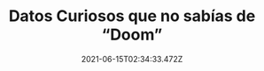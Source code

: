 ---
title: Datos Curiosos que no sabías de “Doom”
date: 2021-06-15T02:34:33.472Z
featuredimage: /assets/000000000.jpg
categoria: Gaming
tags:
  - "#Gaming"
  - "#Doom"
  - "#Juegos"
short-description: Cual de estos datos curiosos te sabias del juego Doom?
mk1: >+
  ### 1.

  ![150](/assets/1510.png "1510")

  #### El tamaño original


  Cuando el primer Doom se puso a la venta hace 25 años, todavía no existían los CDs, DVDs o Blu-Rays actuales (sí, millenials, como lo oís). Llegó en el extinto formato disquete, más concretamente en la variable de 3½, que podía albergar en su interior hasta 1,44 MB de datos y necesitó de cuatro unidades para contener todos los archivos del juego.

  ### 2.

  ![1511](/assets/1511.jpg "1511")

  #### ¿Y ese nombre?


  Traducido directamente desde el inglés, Doom significa condena o sentencia, un título que ya le va demasiado bien para ejemplificar la irrupción de los demonios y demás horrores a los que teníamos que enfrentarnos. Sin embargo, la inspiración original era el palo de billar de Tom Cruise en la película El Color del dinero (1986) de Martin Scorsese.
mk2: >+
  ### 3.

  ![1512](/assets/1512.jpg "1512")

  #### El juego de Aliens que pudo ser y no fue


  En una entrevista con John Romero, este contó que originalmente estaba siendo diseñado como un juego de Aliens: El Regreso (James Cameron, 1986) a la espera de conseguir una licencia que nunca llegaron a obtener:

  ### 4.

  ![1513](/assets/1513.jpg "1513")

  #### El Necronomicón de H.R. Giger


  Según declaraciones de Romero, las reminiscencias a Alien no solamente vienen de su idea original. En una entrevista confesó que Adrian Carmack, Kevin Cloud y Tom Hall, los artistas responsables del diseño de criaturas y escenarios tenían como material de referencia el libro Necronomicón de H.R. Giger.
mk3: >+
  ### 5.

  ![1514](/assets/1514.jpg "1514")

  #### Armas de juguete


  Aunque el diseño de las armas puede parecer tecnología militar de la más puntera, realmente en id Software ahorraron con los gastos y usaron como modelos algunas armas de juguetes que recopilaron en Range365.

  ### 6.

  ![1515](/assets/1515.png "1515")

  #### El jefe secreto de DOOM 2


  El propio John Romero se insertó a sí mismo como un jefe secreto de Doom 2 (1994) en Icon of Sin, el trigésimo y último mapa del juego. Para acceder al jefe, era necesario activar el código de trucos IDCLIP y atravesar el rostro del verdadero jefe final del juego.
mk4: >+
  ### 7.

  ![1516](/assets/1516.jpg "1516")

  #### Tan violento que inició la clasificación por edades


  La ultraviolencia de Doom siempre ha sido objeto de polémica desde sus inicios. Tan solo un año más tarde de ponerse a la venta, fue el principal causante de la implantación del sistema americano de clasificación por edades, el ESRB (Entertainment Software Rating Board).

  ### 8.

  ![1517](/assets/1517.jpg "1517")

  #### Tuvo un juego de mesa


  Como sucede con los productos de éxito, acaban apareciendo en otros formatos. En el caso de Doom, tuvo en 2004 un juego de mesa de 2 a jugadores con partidas de 1 a 2 horas y escenarios cambiantes. Con la reedición del videojuego en 2016, también se hizo lo propio con una segunda versión del juego.
mk5: >+
  ### 9.

  ![1518](/assets/1518.jpeg "1518")

  #### ¿La peor película de videojuegos?


  En 2005 se estrenó una película basada en Doom dirigida por Andrzej Bartkowiak. A pesar de contar en su reparto con The Rock y Karl Urban como los protagonistas principales, fue un fracaso total y es considerada una de las peores películas basadas en un videojuego. La película comienza siendo un auténtico plagio a Alien, y termina siendo un despropósito que solo tiene de la saga de id Software el uso de algunas de las armas míticas del juego y el mareante uso de la cámara en primera persona.

  ### 10.

  ![1519](/assets/1519.jpg "1519")

  #### Romero vendió sus disquetes originales de Doom 2


  ohn Romero es un asiduo a vender parte de su patrimonio en eBay. Hace un año, incluso vendió sus disquetes originales de Doom 2, todo un lujo teniendo en cuenta que fue la llamada "Copia 0" de la que surgieron las demás. Eso sí, 3.000 dólares fueron el precio final por los disquetes.
---